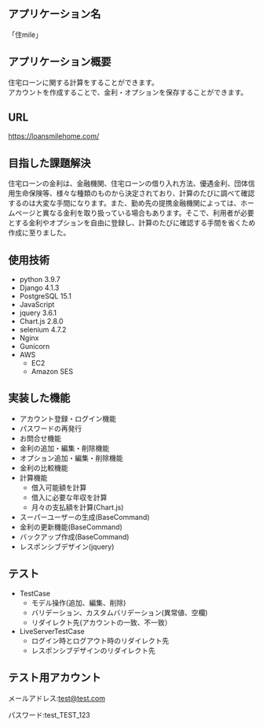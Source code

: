 ## アプリケーション名
 「住mile」
## アプリケーション概要
住宅ローンに関する計算をすることができます。  
アカウントを作成することで、金利・オプションを保存することができます。  
  
## URL
https://loansmilehome.com/

## 目指した課題解決
住宅ローンの金利は、金融機関、住宅ローンの借り入れ方法、優遇金利、団体信用生命保険等、様々な種類のものから決定されており、計算のたびに調べて確認するのは大変な手間になります。また、勤め先の提携金融機関によっては、ホームページと異なる金利を取り扱っている場合もあります。そこで、利用者が必要とする金利やオプションを自由に登録し、計算のたびに確認する手間を省くため作成に至りました。  

## 使用技術
- python 3.9.7
- Django 4.1.3
- PostgreSQL 15.1
- JavaScript
- jquery 3.6.1
- Chart.js 2.8.0
- selenium 4.7.2
- Nginx
- Gunicorn
- AWS
  - EC2
  - Amazon SES
 
## 実装した機能
- アカウント登録・ログイン機能
- パスワードの再発行
- お問合せ機能 
- 金利の追加・編集・削除機能
- オプション追加・編集・削除機能
- 金利の比較機能
- 計算機能
  - 借入可能額を計算
  - 借入に必要な年収を計算
  - 月々の支払額を計算(Chart.js)
- スーパーユーザーの生成(BaseCommand)
- 金利の更新機能(BaseCommand)
- バックアップ作成(BaseCommand)
- レスポンシブデザイン(jquery)

## テスト
- TestCase
  - モデル操作(追加、編集、削除)
  - バリデーション、カスタムバリデーション(異常値、空欄)
  - リダイレクト先(アカウントの一致、不一致）
- LiveServerTestCase
  - ログイン時とログアウト時のリダイレクト先
  - レスポンシブデザインのリダイレクト先
  
## テスト用アカウント
メールアドレス:test@test.com
  
パスワード:test_TEST_123
